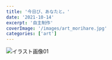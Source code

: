 ```yaml
---
title: '今日び、あなたと。'
date: '2021-10-14'
excerpt: '自主制作'
coverImage: '/images/art_morihare.jpg'
categories: ['art']
--- 
```


![イラスト画像01](/images/art_morihare.jpg)  